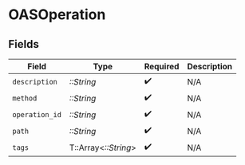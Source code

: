 # OASOperation


## Fields

| Field                | Type                 | Required             | Description          |
| -------------------- | -------------------- | -------------------- | -------------------- |
| `description`        | *::String*           | :heavy_check_mark:   | N/A                  |
| `method`             | *::String*           | :heavy_check_mark:   | N/A                  |
| `operation_id`       | *::String*           | :heavy_check_mark:   | N/A                  |
| `path`               | *::String*           | :heavy_check_mark:   | N/A                  |
| `tags`               | T::Array<*::String*> | :heavy_check_mark:   | N/A                  |
